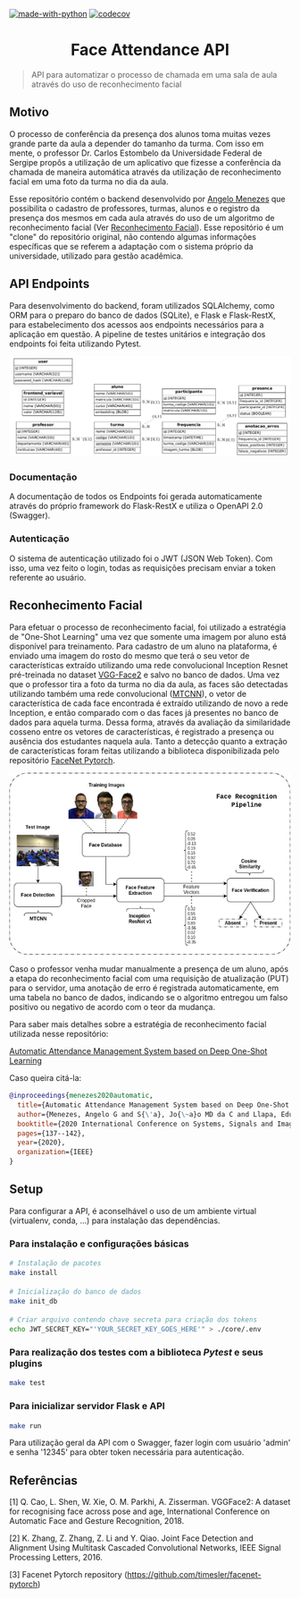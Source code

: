 [![made-with-python](https://img.shields.io/badge/Made%20with-Python-1f425f.svg)](https://www.python.org/)
[![codecov](https://codecov.io/gh/angelomenezes/face-attendance-api/branch/master/graph/badge.svg?token=2JW53NT8D7)](https://codecov.io/gh/angelomenezes/face-attendance-api)

<h1 align="center"> Face Attendance API </h1>

> API para automatizar o processo de chamada em uma sala de aula através do uso de reconhecimento facial

## Motivo
O processo de conferência da presença dos alunos toma muitas vezes grande parte da aula a depender do tamanho da turma. Com isso em mente, o professor Dr. Carlos Estombelo da Universidade Federal de Sergipe propôs a utilização de um aplicativo que fizesse a conferência da chamada de maneira automática através da utilização de reconhecimento facial em uma foto da turma no dia da aula. 

Esse repositório contém o backend desenvolvido por [Angelo Menezes](https://angelomenezes.github.io) que possibilita o cadastro de professores, turmas, alunos e o registro da presença dos mesmos em cada aula através do uso de um algoritmo de reconhecimento facial (Ver [Reconhecimento Facial](#reconhecimento-facial)). Esse repositório é um "clone" do repositório original, não contendo algumas informações específicas que se referem a adaptação com o sistema próprio da universidade, utilizado para gestão acadêmica. 

## API Endpoints
Para desenvolvimento do backend, foram utilizados SQLAlchemy, como ORM para o preparo do banco de dados (SQLite), e Flask e Flask-RestX, para estabelecimento dos acessos aos endpoints necessários para a aplicação em questão. A pipeline de testes unitários e integração dos endpoints foi feita utilizando Pytest.

<div style="text-align:center"><img src="doc/Diagrama-Relacoes.png" /></div>

### Documentação
A documentação de todos os Endpoints foi gerada automaticamente através do próprio framework do Flask-RestX e utiliza o OpenAPI 2.0 (Swagger).

### Autenticação
O sistema de autenticação utilizado foi o JWT (JSON Web Token). Com isso, uma vez feito o login, todas as requisições precisam enviar a token referente ao usuário.

## Reconhecimento Facial

Para efetuar o processo de reconhecimento facial, foi utilizado a estratégia de "One-Shot Learning" uma vez que somente uma imagem por aluno está disponível para treinamento. Para cadastro de um aluno na plataforma, é enviado uma imagem do rosto do mesmo que terá o seu vetor de características extraído utilizando uma rede convolucional Inception Resnet pré-treinada no dataset [VGG-Face2](https://ieeexplore.ieee.org/document/8373813) e salvo no banco de dados. Uma vez que o professor tira a foto da turma no dia da aula, as faces são detectadas utilizando também uma rede convolucional ([MTCNN](https://ieeexplore.ieee.org/document/7553523)), o vetor de característica de cada face encontrada é extraído utilizando de novo a rede Inception, e então comparado com o das faces já presentes no banco de dados para aquela turma. Dessa forma, através da avaliação da similaridade cosseno entre os vetores de características, é registrado a presença ou ausência dos estudantes naquela aula. Tanto a detecção quanto a extração de características foram feitas utilizando a biblioteca disponibilizada pelo repositório [FaceNet Pytorch](https://github.com/timesler/facenet-pytorch).

![Pipeline de Reconhecimento Facial](doc/Face-Recog-Pipeline.png "Pipeline de Reconhecimento Facial")

Caso o professor venha mudar manualmente a presença de um aluno, após a etapa do reconhecimento facial com uma requisição de atualização (PUT) para o servidor, uma anotação de erro é registrada automaticamente, em uma tabela no banco de dados, indicando se o algoritmo entregou um falso positivo ou negativo de acordo com o teor da mudança. 

Para saber mais detalhes sobre a estratégia de reconhecimento facial utilizada nesse repositório: 

[Automatic Attendance Management System based on Deep One-Shot Learning](https://ieeexplore.ieee.org/abstract/document/9145230)

Caso queira citá-la:

```bibtex
@inproceedings{menezes2020automatic,
  title={Automatic Attendance Management System based on Deep One-Shot Learning},
  author={Menezes, Angelo G and S{\'a}, Jo{\~a}o MD da C and Llapa, Eduardo and Estombelo-Montesco, Carlos A},
  booktitle={2020 International Conference on Systems, Signals and Image Processing (IWSSIP)},
  pages={137--142},
  year={2020},
  organization={IEEE}
}
```

## Setup

Para configurar a API, é aconselhável o uso de um ambiente virtual (virtualenv, conda, ...) para instalação das dependências.

### Para instalação e configurações básicas 
```sh
# Instalação de pacotes
make install

# Inicialização do banco de dados
make init_db

# Criar arquivo contendo chave secreta para criação dos tokens
echo JWT_SECRET_KEY="'YOUR_SECRET_KEY_GOES_HERE'" > ./core/.env
```

### Para realização dos testes com a biblioteca *Pytest* e seus plugins
```sh
make test
```

### Para inicializar servidor Flask e API
```sh
make run
```

Para utilização geral da API com o Swagger, fazer login com usuário 'admin' e senha '12345' para obter token necessária para autenticação.

## Referências

[1] Q. Cao, L. Shen, W. Xie, O. M. Parkhi, A. Zisserman. VGGFace2: A dataset for recognising face across pose and age, International Conference on Automatic Face and Gesture Recognition, 2018.

[2] K. Zhang, Z. Zhang, Z. Li and Y. Qiao. Joint Face Detection and Alignment Using Multitask Cascaded Convolutional Networks, IEEE Signal Processing Letters, 2016.

[3] Facenet Pytorch repository (https://github.com/timesler/facenet-pytorch)

